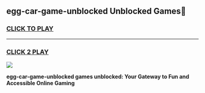 
## egg-car-game-unblocked Unblocked Games👋
<h3>
<a href="https://news.freeplayer.one?title=egg-car-game-unblocked&ref=16F">CLICK TO PLAY</a></h3>
<hr>

<h3>
<a href="https://news.freeplayer.one?title=egg-car-game-unblocked&ref=16F">CLICK 2 PLAY</a>
  
</h3>

<a href="https://news.freeplayer.one?title=egg-car-game-unblocked&ref=16F/"><img src="https://clearcache.store/games.png"></a>


**egg-car-game-unblocked games unblocked: Your Gateway to Fun and Accessible Online Gaming**
